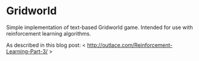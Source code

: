 # Gridworld
Simple implementation of text-based Gridworld game. Intended for use with reinforcement learning algorithms.

As described in this blog post: < http://outlace.com/Reinforcement-Learning-Part-3/ >
